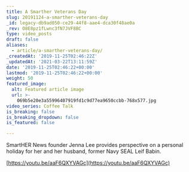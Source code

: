 ```yaml
---
title: A Smarther Veterans Day
slug: 20191124-a-smarther-veterans-day
_id: legacy-db9ad050-ce29-44f8-aae4-dca30f48ae0a
_rev: O8E8pz1fLwnc3fN7JVF8BC
type: video_posts
draft: false
aliases:
  - article/a-smarther-veterans-day/
_createdAt: '2019-11-25T02:46:22Z'
_updatedAt: '2021-03-22T13:11:59Z'
date: '2019-11-25T02:46:22+00:00'
lastmod: '2019-11-25T02:46:22+00:00'
weight: 50
featured_image:
  alt: Featured article image
  url: >-
    069b5e20e3a55996407919fd1c9d77ea9650ccbb-768x577.jpg
video_series: Coffee Talk
is_breaking: false
is_breaking_dropdown: false
is_featured: false

---
```

SmartHER News founder Jenna Lee provides perspective on a personal holiday for her and her husband, former Navy SEAL Leif Babin.

[https://youtu.be/aaF6QXYVAGc](https://youtu.be/aaF6QXYVAGc)